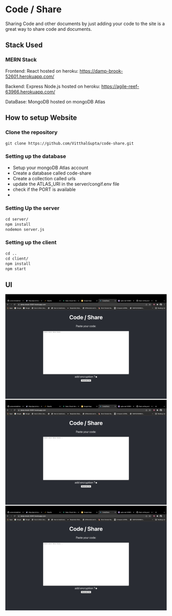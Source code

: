 # Code / Share

Sharing Code and other documents by just adding your code to the site is a great way to share code and documents.

## Stack Used
### MERN Stack

Frontend: React 
    hosted on heroku: https://damp-brook-52601.herokuapp.com/

Backend: Express Node.js
    hosted on heroku: https://agile-reef-63966.herokuapp.com/

DataBase: MongoDB
    hosted on mongoDB Atlas

## How to setup Website

### Clone the repository
```
git clone https://github.com/VitthalGupta/code-share.git
```
### Setting up the database

- Setup your mongoDB Atlas account
- Create a database called code-share
- Create a collection called urls
- update the ATLAS_URI in the server/congif.env file
- check if the PORT is available
- 
### Setting Up the server

```
cd server/
npm install
nodemon server.js
```
### Setting up the client
```
cd ..
cd client/
npm install
npm start
```
## UI
![main.js](assets/Screenshot%202022-02-18%20at%206.58.50%20AM.png)
![main.js with data](assets/Screenshot%202022-02-18%20at%206.58.50%20AM.png)
![show.js](assets/Screenshot%202022-02-18%20at%206.58.50%20AM.png)